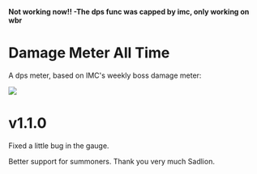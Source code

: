 **Not working now!! -The dps func was capped by imc, only working on wbr**

# Damage Meter All Time

A dps meter, based on IMC's weekly boss damage meter:

![](https://i.imgur.com/DMU8f5X.jpg)

# v1.1.0
Fixed a little bug in the gauge.

Better support for summoners. Thank you very much Sadlion.
